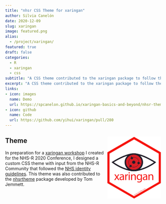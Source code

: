 ```yaml
---
title: "nhsr CSS Theme for xaringan"
author: Silvia Canelón
date: 2020-12-09
slug: xaringan
image: featured.png
alias:
  - /project/xaringan/
featured: true
draft: false
categories:
  - R
  - xaringan
  - css
subtitle: "A CSS theme contributed to the xaringan package to follow the [NHS identity guidelines](https://www.england.nhs.uk/nhsidentity/identity-guidelines/)"
excerpt: "A CSS theme contributed to the xaringan package to follow the [NHS identity guidelines](https://www.england.nhs.uk/nhsidentity/identity-guidelines/)"
links:
- icon: images
  name: Demo
  url: https://spcanelon.github.io/xaringan-basics-and-beyond/nhsr-theme/sample-16-9.html#1
- icon: github
  name: Code
  url: https://github.com/yihui/xaringan/pull/280
---
```


## Theme <a href='https://github.com/yihui/xaringan'><img src='featured-hex.png' align="right" height="200" alt='Hex logo for the xaringan package. It features the kaleidoscope copy wheel eye from the show Naruto.'/></a>

In preparation for a [xaringan workshop](/projects//xaringan-nhs-r/) I created for the NHS-R 2020 Conference, I designed a custom CSS theme with input from the NHS-R Community that followed the [NHS identity guidelines](https://www.england.nhs.uk/nhsidentity/identity-guidelines/). This theme was also contributed to the [nhsrtheme](https://github.com/nhs-r-community/nhsrtheme#nhs-r-theme-) package developed by Tom Jemmett.

